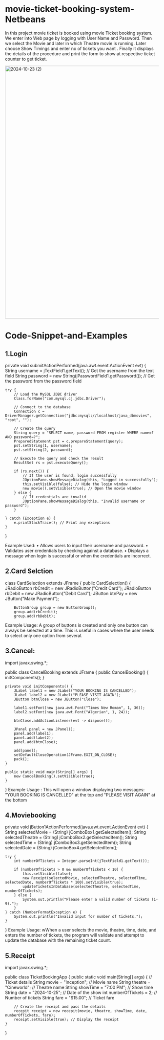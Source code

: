 # movie-ticket-booking-system-Netbeans

In this project movie ticket is booked  using  movie Ticket booking system. We enter into Web page by logging with User Name and Password. 
Then we select the Movie and later in which Theatre movie is running. Later choose Show Timings and enter no of tickets you want .
Finally it displays the details of the procedure and print the form to show at respective ticket counter to get ticket. 

<img width="827" alt="2024-10-23 (2)" src="https://github.com/user-attachments/assets/f678a4fe-51b1-48ba-b5c8-a81b9707556b">

# Code-Snippet-and-Examples
## 1.Login

private void submitActionPerformed(java.awt.event.ActionEvent evt) {                                         
    String username = jTextField1.getText(); // Get the username from the text field
    String password = new String(jPasswordField1.getPassword()); // Get the password from the password field

    try {
        // Load the MySQL JDBC driver
        Class.forName("com.mysql.cj.jdbc.Driver");

        // Connect to the database
        Connection c = DriverManager.getConnection("jdbc:mysql://localhost/java_dbmovies", "root", "");

        // Create the query
        String query = "SELECT name, password FROM register WHERE name=? AND password=?";
        PreparedStatement pst = c.prepareStatement(query);
        pst.setString(1, username);
        pst.setString(2, password);

        // Execute the query and check the result
        ResultSet rs = pst.executeQuery();
        
        if (rs.next()) {
            // If the user is found, login successfully
            JOptionPane.showMessageDialog(this, "Logged in successfully");
            this.setVisible(false); // Hide the login window
            new movie().setVisible(true); // Open the movie window
        } else {
            // If credentials are invalid
            JOptionPane.showMessageDialog(this, "Invalid username or password");
        }

    } catch (Exception e) {
        e.printStackTrace(); // Print any exceptions
    }
}

Example Used:
 • Allows users to input their username and password.
 • Validates user credentials by checking against a database.
 • Displays a message when login is successful or when the credentials are incorrect.

 
 ## 2.Card Selction 
 class CardSelection extends JFrame {
    public CardSelection() {
        JRadioButton rbCredit = new JRadioButton("Credit Card");
        JRadioButton rbDebit = new JRadioButton("Debit Card");
        JButton btnPay = new JButton("Make Payment");

        ButtonGroup group = new ButtonGroup();
        group.add(rbCredit);
        group.add(rbDebit);
Example Usage:
A group of buttons is created and only one button can always be selected at a time. This is useful in cases where the user needs to select only one option from several.


## 3.Cancel:
import javax.swing.*;

public class CancelBooking extends JFrame {
    public CancelBooking() {
        initComponents();
    }

    private void initComponents() {
        JLabel label1 = new JLabel("YOUR BOOKING IS CANCELLED");
        JLabel label2 = new JLabel("PLEASE VISIT AGAIN");
        JButton btnClose = new JButton("Close");

        label1.setFont(new java.awt.Font("Times New Roman", 1, 36));
        label2.setFont(new java.awt.Font("Algerian", 1, 24));

        btnClose.addActionListener(evt -> dispose());

        JPanel panel = new JPanel();
        panel.add(label1);
        panel.add(label2);
        panel.add(btnClose);

        add(panel);
        setDefaultCloseOperation(JFrame.EXIT_ON_CLOSE);
        pack();
    }

    public static void main(String[] args) {
        new CancelBooking().setVisible(true);
    }
}
Example Usage : 
This will open a window displaying two messages: "YOUR BOOKING IS CANCELLED" at the top and "PLEASE VISIT AGAIN" at the bottom

## 4.Moviebooking
private void jButton1ActionPerformed(java.awt.event.ActionEvent evt) {
    String selectedMovie = (String) jComboBox1.getSelectedItem();
    String selectedTheatre = (String) jComboBox2.getSelectedItem();
    String selectedTime = (String) jComboBox3.getSelectedItem();
    String selectedDate = (String) jComboBox4.getSelectedItem();
    
    try {
        int numberOfTickets = Integer.parseInt(jTextField1.getText());
        
        if (numberOfTickets > 0 && numberOfTickets < 10) {
            this.setVisible(false);
            new Receipt(selectedMovie, selectedTheatre, selectedTime, selectedDate, numberOfTickets * 100).setVisible(true);
            updateTicketsInDatabase(selectedTheatre, selectedTime, numberOfTickets);
        } else {
            System.out.println("Please enter a valid number of tickets (1-9).");
        }
    } catch (NumberFormatException e) {
        System.out.println("Invalid input for number of tickets.");
    }
}
Example Usage:
wWhen a user selects the movie, theatre, time, date, and enters the number of tickets, the program will validate and attempt to update the database with the remaining ticket count.

## 5.Receipt 
import javax.swing.*;

public class TicketBookingApp {
    public static void main(String[] args) {
        // Ticket details
        String movie = "Inception"; // Movie name
        String theatre = "Cineworld"; // Theatre name
        String showTime = "7:00 PM"; // Show time
        String date = "2024-10-25"; // Date of the show
        int numberOfTickets = 2; // Number of tickets
        String fare = "$15.00"; // Ticket fare

        // Create the receipt and pass the details
        recepit receipt = new recepit(movie, theatre, showTime, date, numberOfTickets, fare);
        receipt.setVisible(true); // Display the receipt
    }
}



    
